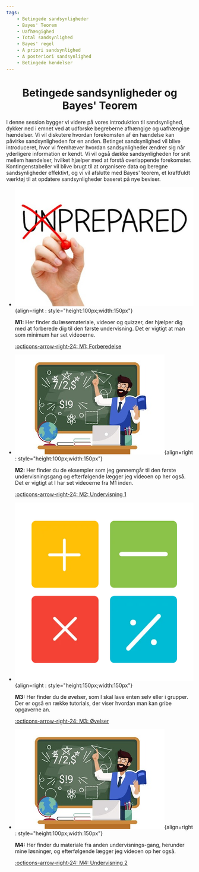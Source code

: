 ```yaml
---
tags:
    - Betingede sandsynligheder
    - Bayes' Teorem
    - Uafhængighed
    - Total sandsynlighed
    - Bayes' regel
    - A priori sandsynlighed
    - A posteriori sandsynlighed
    - Betingede hændelser
---
```


<h1 align="center">Betingede sandsynligheder og Bayes' Teorem</h1>

I denne session bygger vi videre på vores introduktion til sandsynlighed, dykker ned i emnet ved at udforske begreberne afhængige og uafhængige hændelser. Vi vil diskutere hvordan forekomsten af én hændelse kan påvirke sandsynligheden for en anden. Betinget sandsynlighed vil blive introduceret, hvor vi fremhæver hvordan sandsynligheder ændrer sig når yderligere information er kendt. Vi vil også dække sandsynligheden for snit mellem hændelser, hvilket hjælper med at forstå overlappende forekomster. Kontingenstabeller vil blive brugt til at organisere data og beregne sandsynligheder effektivt, og vi vil afslutte med Bayes' teorem, et kraftfuldt værktøj til at opdatere sandsynligheder baseret på nye beviser.


<div class="grid cards" markdown>

- ![](../billeder/Preparation-1.jpg){align=right : style="height:100px;width:150px"}
    
    **M1:** Her finder du læsemateriale, videoer og quizzer, der hjælper dig med at forberede dig til den første undervisning. Det er vigtigt at man som minimum har set videoerne.

    [:octicons-arrow-right-24: M1: Forberedelse](M1.md)

- ![](../billeder/teaching_1.jpg){align=right : style="height:100px;width:150px"}

    **M2:** Her finder du de eksempler som jeg gennemgår til den første undervisningsgang og efterfølgende lægger jeg videoen op her også. Det er vigtigt at I har set videoerne fra M1 inden.
    
    [:octicons-arrow-right-24: M2: Undervisning 1](M2.md)

- ![](../billeder/oevelser.webp){align=right : style="height:150px;width:150px"}

    **M3:** Her finder du de øvelser, som I skal lave enten selv eller i grupper. Der er også en række tutorials, der viser hvordan man kan gribe opgaverne an.

    [:octicons-arrow-right-24: M3: Øvelser](M3/index.md)

- ![](../billeder/teaching_1.jpg){align=right : style="height:100px;width:150px"}

    **M4:** Her finder du materiale fra anden undervisnings-gang, herunder mine løsninger, og efterfølgende lægger jeg videoen op her også.
    
    [:octicons-arrow-right-24: M4: Undervisning 2](M4.md)

</div>